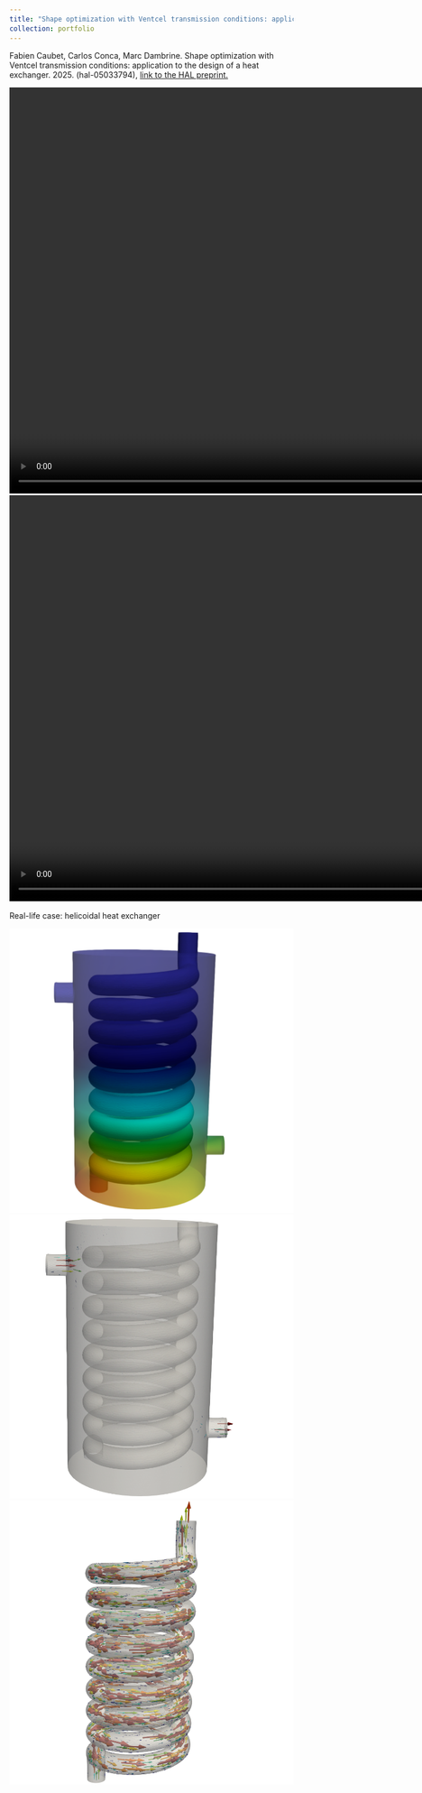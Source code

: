```yaml
---
title: "Shape optimization with Ventcel transmission conditions: application to the design of a heat exchanger"
collection: portfolio
---
```


Fabien Caubet, Carlos Conca, Marc Dambrine. Shape optimization with Ventcel transmission conditions: application to the design of a heat exchanger. 2025. (hal-05033794),
 <a href="https://hal.science/hal-05033794"> link to the HAL preprint.</a> 

<video width="1280" height="720" controls>
    <source src="/videos/TemperatureHE1Square.mp4" type="video/mp4">
</video>

<video width="1280" height="720" controls>
    <source src="/videos/TemperatureHE1Square.mp4" type="video/mp4">
</video>

Real-life case: helicoidal heat exchanger

<img src="/images/T0CaseHelix.png" alt="Helical heat exchanger" >

<img src="/images/ColdVelocityCaseHelix.png" alt="Isosurfes of the temperature of the cold fluid" >

<img src="/images/HotVelocityCaseHelix.png" alt="Isosurfes of the temperature of the hot fluid" class="inline"/>
